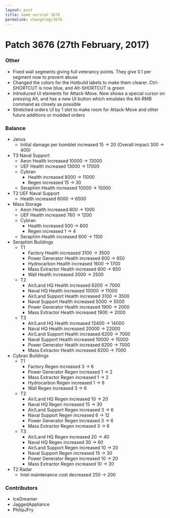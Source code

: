 ```yaml
---
layout: post
title: Game version 3676
permalink: changelog/3676
---
```


# Patch 3676 (27th February, 2017)

### Other

- Fixed wall segments giving full veterancy points. They give 0.1 per segment now to prevent abuse
- Changed the colors for the Hotbuild labels to make them clearer. Ctrl-SHORTCUT is now blue, and Alt-SHORTCUT is green
- Introduced UI elements for Attack-Move. Now shows a special cursor on pressing Alt, and has a new UI button which emulates the Alt-RMB command as closely as possible
- Stretched orders UI by 1 slot to make room for Attack-Move and other future additions or modded orders

### Balance

- Janus
  - Initial damage per bomblet increased 15 → 20 (Overall impact 300 → 400)
- T3 Naval Support
  - Aeon Health increased 10000 → 13000
  - UEF Health increased 13000 → 17000
  - Cybran
    - Health increased 8000 → 11000
    - Regen increased 15 → 30
  - Seraphim Health increased 10000 → 15000
- T2 UEF Naval Support
  - Health increased 6000 → 6500
- Mass Storage
  - Aeon Health increased 600 → 1000
  - UEF Health increased 760 → 1200
  - Cybran
    - Health increased 500 → 800
    - Regen increased 1 → 4
  - Seraphim Health increased 600 → 1100
- Seraphim Buildings
  - T1
    - Factory Health increased 3100 → 3500
    - Power Generator Health increased 600 → 650
    - Hydrocarbon Health increased 1600 → 1700
    - Mass Extractor Health increased 600 → 650
    - Wall Health increased 2000 → 2500
  - T2
    - Air/Land HQ Health increased 6200 → 7000
    - Naval HQ Health increased 10000 → 11000
    - Air/Land Support Health increased 3100 → 3500
    - Naval Support Health increased 5000 → 5500
    - Power Generator Health increased 1900 → 2000
    - Mass Extractor Health increased 1900 → 2000
  - T3
    - Air/Land HQ Health increased 12400 → 14000
    - Naval HQ Health increased 20000 → 22000
    - Air/Land Support Health increased 6200 → 7000
    - Naval Support Health increased 10000 → 15000
    - Power Generator Health increased 6200 → 7000
    - Mass Extractor Health increased 6200 → 7000
- Cybran Buildings
  - T1
    - Factory Regen increased 3 → 6
    - Power Generator Regen increased 1 → 2
    - Mass Extractor Regen increased 1 → 2
    - Hydrocarbon Regen increased 1 → 6
    - Wall Regen increased 3 → 6
  - T2
    - Air/Land HQ Regen increased 10 → 20
    - Naval HQ Regen increased 15 → 30
    - Air/Land Support Regen increased 3 → 6
    - Naval Support Regen increased 6 → 12
    - Power Generator Regen increased 3 → 6
    - Mass Extractor Regen increased 3 → 6
  - T3
    - Air/Land HQ Regen increased 20 → 40
    - Naval HQ Regen increased 30 → 60
    - Air/Land Support Regen increased 10 → 20
    - Naval Support Regen increased 15 → 30
    - Power Generator Regen increased 10 → 20
    - Mass Extractor Regen increased 10 → 20
- T2 Radar
  - Intel maintenance cost decreased 250 → 200

### Contributors

- IceDreamer
- JaggedAppliance
- PhilipJFry
